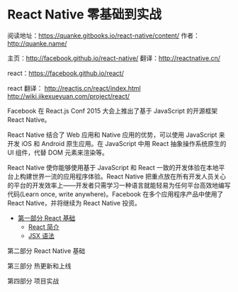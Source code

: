 # React Native 零基础到实战

阅读地址：https://quanke.gitbooks.io/react-native/content/
作者：http://quanke.name/


主页：http://facebook.github.io/react-native/
翻译：http://reactnative.cn/


react：https://facebook.github.io/react/

react 翻译： 
http://reactjs.cn/react/index.html  
http://wiki.jikexueyuan.com/project/react/


Facebook 在 React.js Conf 2015 大会上推出了基于 JavaScript 的开源框架 React Native。

React Native 结合了 Web 应用和 Native 应用的优势，可以使用 JavaScript 来开发 iOS 和 Android 原生应用。在 JavaScript 中用 React 抽象操作系统原生的 UI 组件，代替 DOM 元素来渲染等。

React Native 使你能够使用基于 JavaScript 和 React 一致的开发体验在本地平台上构建世界一流的应用程序体验。React Native 把重点放在所有开发人员关心的平台的开发效率上——开发者只需学习一种语言就能轻易为任何平台高效地编写代码(Learn once, write anywhere)。Facebook 在多个应用程序产品中使用了 React Native，并将继续为 React Native 投资。



* [第一部分 React 基础](react.md)
    * [React 简介]()
    * [JSX 语法]()




第二部分 React Native 基础

第三部分 热更新和上线

第四部分 项目实战




